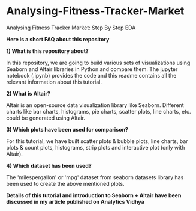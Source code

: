 # Analysing-Fitness-Tracker-Market

Analysing Fitness Tracker Market: Step By Step EDA

**Here is a short FAQ about this repository**

**1) What is this repository about?**

In this repository, we are going to build various sets of visualizations using Seaborn and Altair libraries in Python and compare them.
The jupyter notebook (.ipynb) provides the code and this readme contains all the relevant information about this tutorial.

**2) What is Altair?**

Altair is an open-source data visualization library like Seaborn. Different charts like bar charts, histograms, pie charts, scatter plots, line charts, etc. could be generated using Altair.

**3) Which plots have been used for comparison?**

For this tutorial, we have built scatter plots & bubble plots, line charts, bar plots & count plots, histograms, strip plots and interactive plot (only with Altair).

**4) Which dataset has been used?**

The 'milespergallon' or 'mpg' dataset from seaborn datasets library has been used to create the above mentioned plots.

**Details of this tutorial and introduction to Seaborn + Altair have been discussed in my article published on Analytics Vidhya**
